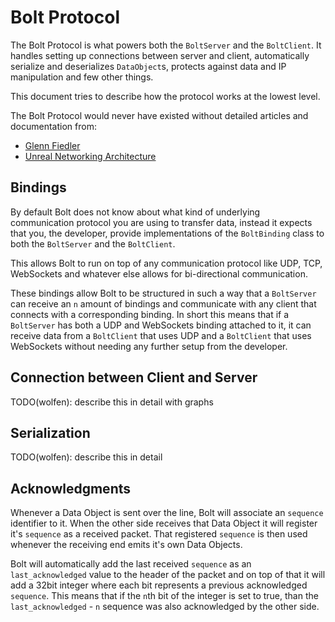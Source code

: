 # Bolt Protocol

The Bolt Protocol is what powers both the `BoltServer` and the `BoltClient`. It handles setting up connections between server and client, automatically serialize and deserializes `DataObject`s, protects against data and IP manipulation and few other things.

This document tries to describe how the protocol works at the lowest level.

The Bolt Protocol would never have existed without detailed articles and documentation from:
- [Glenn Fiedler](https://gafferongames.com/)
- [Unreal Networking Architecture](https://docs.unrealengine.com/udk/Three/NetworkingOverview.html)

## Bindings

By default Bolt does not know about what kind of underlying communication protocol you are using to transfer data, instead it expects that you, the developer, provide implementations of the `BoltBinding` class to both the `BoltServer` and the `BoltClient`.

This allows Bolt to run on top of any communication protocol like UDP, TCP, WebSockets and whatever else allows for bi-directional communication. 

These bindings allow Bolt to be structured in such a way that a `BoltServer` can receive an `n` amount of bindings and communicate with any client that connects with a corresponding binding. In short this means that if a `BoltServer` has both a UDP and WebSockets binding attached to it, it can receive data from a `BoltClient` that uses UDP and a `BoltClient` that uses WebSockets without needing any further setup from the developer.

## Connection between Client and Server

TODO(wolfen): describe this in detail with graphs

## Serialization

TODO(wolfen): describe this in detail

## Acknowledgments

Whenever a Data Object is sent over the line, Bolt will associate an `sequence` identifier to it. When the other side receives that Data Object it will register it's `sequence` as a received packet. That registered `sequence` is then used whenever the receiving end emits it's own Data Objects. 

Bolt will automatically add the last received `sequence` as an `last_acknowledged` value to the header of the packet and on top of that it will add a 32bit integer where each bit represents a previous acknowledged `sequence`. This means that if the `n`th bit of the integer is set to true, than the `last_acknowledged` - `n` sequence was also acknowledged by the other side.

